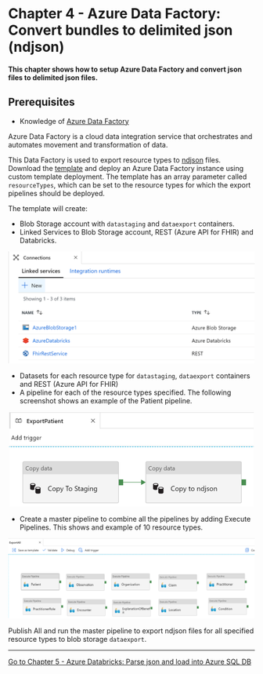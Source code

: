 # Chapter 4 - Azure Data Factory: Convert bundles to delimited json (ndjson)

#### This chapter shows how to setup Azure Data Factory and convert json files to delimited json files.

## Prerequisites
* Knowledge of [Azure Data Factory](https://docs.microsoft.com/en-us/azure/data-factory/introduction)

Azure Data Factory is a cloud data integration service that orchestrates and automates movement and transformation of data.

This Data Factory is used to export resource types to [ndjson](http://ndjson.org/) files. Download the [template](./azuredeploy-adf.json) and deploy an Azure Data Factory instance using custom template deployment. The template has an array parameter called `resourceTypes`, which can be set to the resource types for which the export pipelines should be deployed.

The template will create:
* Blob Storage account with `datastaging` and `dataexport` containers.
* Linked Services to Blob Storage account, REST (Azure API for FHIR) and Databricks.

<center><img src="../images/adf-connections.PNG" width="600"></center>

* Datasets for each resource type for `datastaging`, `dataexport` containers and REST (Azure API for FHIR)
* A pipeline for each of the resource types specified. The following screenshot shows an example of the Patient pipeline.

<center><img src="../images/adf-export.PNG" width="500"></center>

* Create a master pipeline to combine all the pipelines by adding Execute Pipelines. This shows and example of 10 resource types.

<center><img src="../images/adf-exportall.PNG" width="850"></center>


Publish All and run the master pipeline to export ndjson files for all specified resource types to blob storage `dataexport`. 

***

[Go to Chapter 5 - Azure Databricks: Parse json and load into Azure SQL DB](../Chapter5-AzureDatabricks/ReadMe.md)

